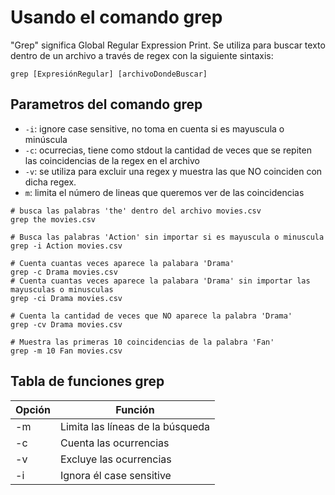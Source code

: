 # Usando el comando grep
"Grep" significa Global Regular Expression Print. Se utiliza para buscar texto dentro de un archivo a través de regex con la siguiente sintaxis:
```
grep [ExpresiónRegular] [archivoDondeBuscar]
```
## Parametros del comando grep
- `-i`: ignore case sensitive, no toma en cuenta si es mayuscula o minúscula
- `-c`: ocurrecias, tiene como stdout la cantidad de veces que se repiten las coincidencias de la regex en el archivo
- `-v`: se utiliza para excluir una regex y muestra las que NO coinciden con dicha regex.
- `m`: limita el número de lineas que queremos ver de las coincidencias

```
# busca las palabras 'the' dentro del archivo movies.csv
grep the movies.csv

# Busca las palabras 'Action' sin importar si es mayuscula o minuscula
grep -i Action movies.csv

# Cuenta cuantas veces aparece la palabara 'Drama'
grep -c Drama movies.csv
# Cuenta cuantas veces aparece la palabara 'Drama' sin importar las mayusculas o minusculas
grep -ci Drama movies.csv

# Cuenta la cantidad de veces que NO aparece la palabra 'Drama'
grep -cv Drama movies.csv

# Muestra las primeras 10 coincidencias de la palabra 'Fan'
grep -m 10 Fan movies.csv
```

## Tabla de funciones grep
|Opción 	|Función|
|-----------|--------------------------------|
| -m 	    |Limita las líneas de la búsqueda|
| -c 	    |Cuenta las ocurrencias|
| -v 	    |Excluye las ocurrencias|
| -i 	    |Ignora él case sensitive|
